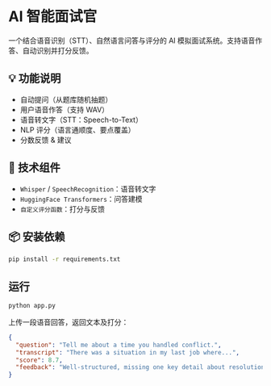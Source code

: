 # AI 智能面试官

一个结合语音识别（STT）、自然语言问答与评分的 AI 模拟面试系统。支持语音作答、自动识别并打分反馈。

## 💡 功能说明

- 自动提问（从题库随机抽题）
- 用户语音作答（支持 WAV）
- 语音转文字（STT：Speech-to-Text）
- NLP 评分（语言通顺度、要点覆盖）
- 分数反馈 & 建议

## 🧰 技术组件

- `Whisper` / `SpeechRecognition`：语音转文字
- `HuggingFace Transformers`：问答建模
- `自定义评分函数`：打分与反馈

## 📦 安装依赖

```bash
pip install -r requirements.txt
```

## 运行
```bash
python app.py
```
上传一段语音回答，返回文本及打分：
```json
{
  "question": "Tell me about a time you handled conflict.",
  "transcript": "There was a situation in my last job where...",
  "score": 8.7,
  "feedback": "Well-structured, missing one key detail about resolution."
}
```

